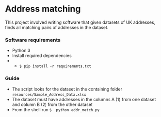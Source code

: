 # Address matching

This project involved writing software that given datasets of UK addresses, finds all matching pairs of addresses in the dataset.

### Software requirements
- Python 3
- Install required dependencies
- - `$ pip install -r requirements.txt` 

### Guide
- The script looks for the dataset in the containing folder `resources/Sample_Address_Data.xlsx`
- The dataset must have addresses in the columns A (1) from one dataset and column B (2) from the other dataset
-  From the shell run `$  python addr_match.py`
